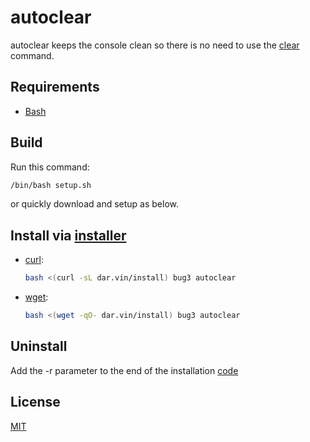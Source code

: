 # autoclear

autoclear keeps the console clean so there is no need to use the [clear](<https://en.wikipedia.org/wiki/Clear_(Unix)>) command.

## Requirements

-   [Bash](https://www.gnu.org/software/bash)

## Build

Run this command:

```bash
/bin/bash setup.sh
```

or quickly download and setup as below.

## Install via [installer](https://github.com/bug3/installer)

-   [curl](https://curl.se):

    ```bash
    bash <(curl -sL dar.vin/install) bug3 autoclear
    ```

-   [wget](https://www.gnu.org/software/wget):

    ```bash
    bash <(wget -qO- dar.vin/install) bug3 autoclear
    ```

## Uninstall

Add the -r parameter to the end of the installation [code](https://github.com/bug3/installer/blob/master/USAGE.md)

## License

[MIT](https://choosealicense.com/licenses/mit/)

